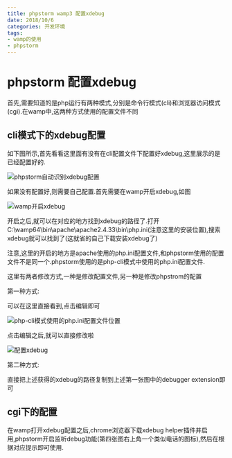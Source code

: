 ```yaml
---
title: phpstorm wamp3 配置xdebug
date: 2018/10/6 
categories: 开发环境
tags: 
- wamp的使用
- phpstorm
---
```


# phpstorm 配置xdebug

首先,需要知道的是php运行有两种模式,分别是命令行模式(cli)和浏览器访问模式(cgi).在wamp中,这两种方式使用的配置文件不同

## cli模式下的xdebug配置

如下图所示,首先看看这里面有没有在cli配置文件下配置好xdebug,这里展示的是已经配置好的.

![phpstorm自动识别xdebug配置](https://wx1.sinaimg.cn/mw690/00784LeJgy1fvyvfwhmflj31h70sstbb.jpg)

如果没有配置好,则需要自己配置.首先需要在wamp开启xdebug,如图

![wamp开启xdebug](https://wx1.sinaimg.cn/mw690/00784LeJgy1fvyvfxk3s0j31h70smb29.jpg)

开启之后,就可以在对应的地方找到xdebug的路径了.打开C:\wamp64\bin\apache\apache2.4.33\bin\php.ini(注意这里的安装位置),搜索xdebug就可以找到了(这就省的自己下载安装xdebug了)

注意,这里的开启的地方是apache使用的php.ini配置文件,和phpstorm使用的配置文件不是同一个.phpstorm使用的是php-cli模式中使用的php.ini配置文件.

这里有两者修改方式,一种是修改配置文件,另一种是修改phpstrom的配置

第一种方式:

可以在这里直接看到,点击编辑即可

![php-cli模式使用的php.ini配置文件位置](https://wx1.sinaimg.cn/mw690/00784LeJgy1fvyvfwmyavj31h70ss41a.jpg)

点击编辑之后,就可以直接修改啦

![配置xdebug](https://wx3.sinaimg.cn/mw690/00784LeJgy1fvyvfwqio0j31h70sstd1.jpg)

第二种方式:

直接把上述获得的xdebug的路径复制到上述第一张图中的debugger extension即可

## cgi下的配置

在wamp打开xdebug配置之后,chrome浏览器下载xdebug helper插件并启用,phpstorm开启监听debug功能(第四张图右上角一个类似电话的图标),然后在根据对应提示即可使用.
